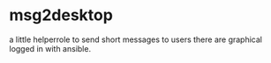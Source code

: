 # msg2desktop
a little helperrole to send short messages to users there are graphical logged in with ansible.
